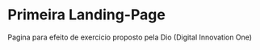 <h1>Primeira Landing-Page</h1>
<p>Pagina para efeito de exercicio proposto pela Dio (Digital Innovation One)</p>
